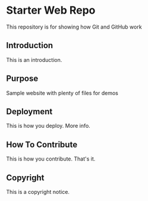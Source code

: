 # Starter Web Repo

This repository is for showing how Git and GitHub work

## Introduction

This is an introduction.

## Purpose

Sample website with plenty of files for demos

## Deployment

This is how you deploy. More info.

## How To Contribute

This is how you contribute. That's it.

## Copyright

This is a copyright notice.


